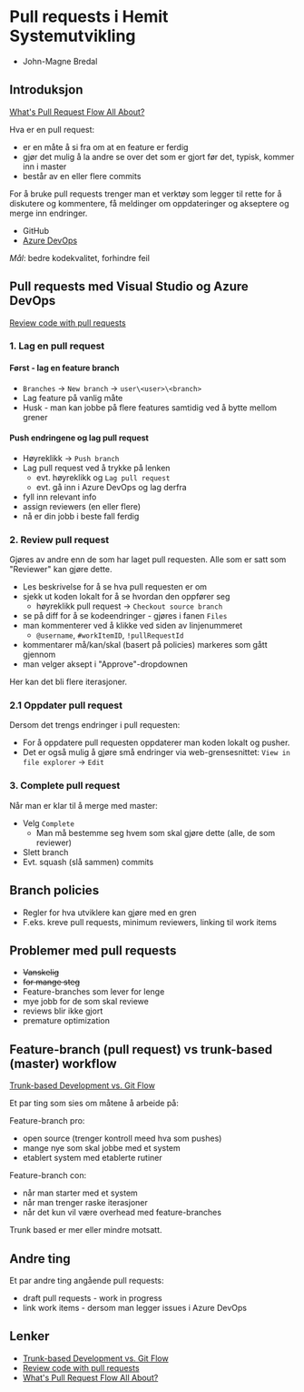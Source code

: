 # Pull requests i Hemit Systemutvikling

- John-Magne Bredal

## Introduksjon

[What's Pull Request Flow All About?]

Hva er en pull request:

- er en måte å si fra om at en feature er ferdig
- gjør det mulig å la andre se over det som er gjort før det, typisk, kommer inn i master
- består av en eller flere commits

For å bruke pull requests trenger man et verktøy som legger til rette for å diskutere og kommentere, få meldinger om oppdateringer og akseptere og merge inn endringer.

- GitHub
- [Azure DevOps](https://hemit.visualstudio.com/MRS4/)

_Mål_: bedre kodekvalitet, forhindre feil

## Pull requests med Visual Studio og Azure DevOps

[Review code with pull requests]

### 1. Lag en pull request

#### Først - lag en feature branch

- `Branches` -> `New branch` -> `user\<user>\<branch>`
- Lag feature på vanlig måte
- Husk - man kan jobbe på flere features samtidig ved å bytte mellom grener

#### Push endringene og lag pull request

- Høyreklikk -> `Push branch`
- Lag pull request ved å trykke på lenken
  - evt. høyreklikk og `Lag pull request`
  - evt. gå inn i Azure DevOps og lag derfra
- fyll inn relevant info
- assign reviewers (en eller flere)
- nå er din jobb i beste fall ferdig

### 2. Review pull request

Gjøres av andre enn de som har laget pull requesten. Alle som er satt som "Reviewer" kan gjøre dette.

- Les beskrivelse for å se hva pull requesten er om
- sjekk ut koden lokalt for å se hvordan den oppfører seg
  - høyreklikk pull request -> `Checkout source branch`
- se på diff for å se kodeendringer - gjøres i fanen `Files`
- man kommenterer ved å klikke ved siden av linjenummeret
  - `@username`, `#workItemID`, `!pullRequestId`
- kommentarer må/kan/skal (basert på policies) markeres som gått gjennom
- man velger aksept i "Approve"-dropdownen

Her kan det bli flere iterasjoner.

### 2.1 Oppdater pull request

Dersom det trengs endringer i pull requesten:

- For å oppdatere pull requesten oppdaterer man koden lokalt og pusher.
- Det er også mulig å gjøre små endringer via web-grensesnittet: `View in file explorer` -> `Edit`

### 3. Complete pull request

Når man er klar til å merge med master:

- Velg `Complete`
  - Man må bestemme seg hvem som skal gjøre dette (alle, de som reviewer)
- Slett branch
- Evt. squash (slå sammen) commits

## Branch policies

- Regler for hva utviklere kan gjøre med en gren
- F.eks. kreve pull requests, minimum reviewers, linking til work items

## Problemer med pull requests

- ~~Vanskelig~~
- ~~for mange steg~~
- Feature-branches som lever for lenge
- mye jobb for de som skal reviewe
- reviews blir ikke gjort
- premature optimization

## Feature-branch (pull request) vs trunk-based (master) workflow

[Trunk-based Development vs. Git Flow]

Et par ting som sies om måtene å arbeide på:

Feature-branch pro:

- open source (trenger kontroll meed hva som pushes)
- mange nye som skal jobbe med et system
- etablert system med etablerte rutiner

Feature-branch con:

- når man starter med et system
- når man trenger raske iterasjoner
- når det kun vil være overhead med feature-branches

Trunk based er mer eller mindre motsatt.

## Andre ting

Et par andre ting angående pull requests:

- draft pull requests - work in progress
- link work items - dersom man legger issues i Azure DevOps

## Lenker

- [Trunk-based Development vs. Git Flow]
- [Review code with pull requests]
- [What's Pull Request Flow All About?]

[Trunk-based Development vs. Git Flow]: https://codeburst.io/trunk-based-development-vs-git-flow-a0212a6cae64
[Review code with pull requests]: https://docs.microsoft.com/en-us/azure/devops/repos/git/pull-requests?view=azure-devops&tabs=new-nav
[What's Pull Request Flow All About?]: https://www.netguru.com/blog/pull-request-flow-pm-perspective#